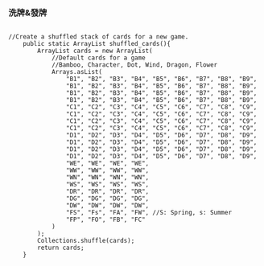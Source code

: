 <h3>洗牌&發牌</h3>
<code>
//Create a shuffled stack of cards for a new game.
    public static ArrayList<String> shuffled_cards(){
        ArrayList<String> cards = new ArrayList<String>(
            //Default cards for a game
            //Bamboo, Character, Dot, Wind, Dragon, Flower
            Arrays.asList(
                "B1", "B2", "B3", "B4", "B5", "B6", "B7", "B8", "B9",
                "B1", "B2", "B3", "B4", "B5", "B6", "B7", "B8", "B9",
                "B1", "B2", "B3", "B4", "B5", "B6", "B7", "B8", "B9",
                "B1", "B2", "B3", "B4", "B5", "B6", "B7", "B8", "B9",
                "C1", "C2", "C3", "C4", "C5", "C6", "C7", "C8", "C9",
                "C1", "C2", "C3", "C4", "C5", "C6", "C7", "C8", "C9",
                "C1", "C2", "C3", "C4", "C5", "C6", "C7", "C8", "C9",
                "C1", "C2", "C3", "C4", "C5", "C6", "C7", "C8", "C9",
                "D1", "D2", "D3", "D4", "D5", "D6", "D7", "D8", "D9",
                "D1", "D2", "D3", "D4", "D5", "D6", "D7", "D8", "D9",
                "D1", "D2", "D3", "D4", "D5", "D6", "D7", "D8", "D9",
                "D1", "D2", "D3", "D4", "D5", "D6", "D7", "D8", "D9",
                "WE", "WE", "WE", "WE",
                "WW", "WW", "WW", "WW",
                "WN", "WN", "WN", "WN",
                "WS", "WS", "WS", "WS",
                "DR", "DR", "DR", "DR",
                "DG", "DG", "DG", "DG",
                "DW", "DW", "DW", "DW",
                "FS", "Fs", "FA", "FW", //S: Spring, s: Summer
                "FP", "FO", "FB", "FC"
            )
        );
        Collections.shuffle(cards);
        return cards;
    }
</code>

